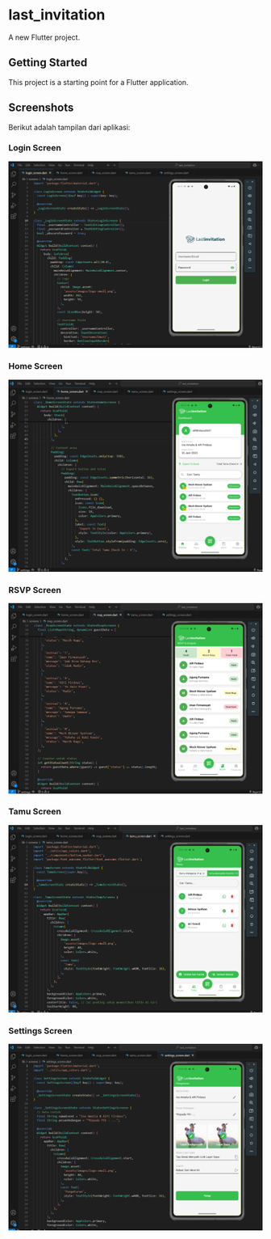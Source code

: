 # last_invitation

A new Flutter project.

## Getting Started

This project is a starting point for a Flutter application.

## Screenshots

Berikut adalah tampilan dari aplikasi:

### Login Screen
![Login Screen](assets/images/ss-login.png)

### Home Screen
![Home Screen](assets/images/ss-home.png)

### RSVP Screen
![RSVP Screen](assets/images/ss-rsvp.png)

### Tamu Screen
![Tamu Screen](assets/images/ss-tamu.png)

### Settings Screen
![Settings Screen](assets/images/ss-settings.png)
